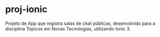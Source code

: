 # proj-ionic
Projeto de App que registra salas de chat públicas, desenvolvido para a disciplina Tópicos em Novas Tecnologias, utilizando Ionic 3.
